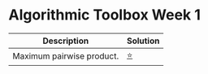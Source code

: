 # Algorithmic Toolbox Week 1

| Description | Solution |
| -------| -----| 
| Maximum pairwise product. | [:star:](https://github.com/IAjimi/) | 
